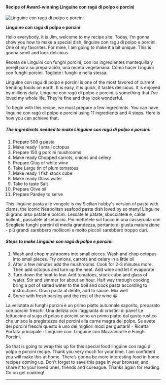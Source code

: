             

#### Recipe of Award-winning Linguine con ragú di polpo e porcini

![Linguine con ragú di polpo e porcini](https://img-global.cpcdn.com/recipes/e6a7e3d4fd284cc1/751x532cq70/linguine-con-ragu-di-polpo-e-porcini-recipe-main-photo.jpg)

**Linguine con ragú di polpo e porcini**

Hello everybody, it is Jim, welcome to my recipe site. Today, I’m gonna show you how to make a special dish, linguine con ragú di polpo e porcini. One of my favorites. For mine, I am going to make it a bit unique. This is gonna smell and look delicious.

Receta de Linguini con funghi porcini, con los ingredientes mantequilla y perejil para su preparación, una receta vegetariana. Cómo hacer Linguini con funghi porcini. Togliete i funghi e nella stessa.

Linguine con ragú di polpo e porcini is one of the most favored of current trending foods on earth. It is easy, it is quick, it tastes delicious. It is enjoyed by millions daily. Linguine con ragú di polpo e porcini is something that I’ve loved my whole life. They’re fine and they look wonderful.

To begin with this recipe, we must prepare a few ingredients. You can have linguine con ragú di polpo e porcini using 11 ingredients and 4 steps. Here is how you can achieve that.

##### The ingredients needed to make Linguine con ragú di polpo e porcini:

1.  Prepare 500 g pasta
2.  Make ready 1 small octopus
3.  Prepare 150 g porcini mushrooms
4.  Make ready Chopped carrots, onions and celery
5.  Prepare Glug of white wine
6.  Take Large tin of plum tomatoes
7.  Make ready 1 fish stock cube
8.  Make ready Glass water
9.  Take to taste Salt
10.  Prepare Olive oil
11.  Prepare Parsley to serve

This linguine pasta alle vongole is my Sicilian hubby's version of pasta with clams, the iconic Neapolitan seafood pasta dish loved by so many! Linguine di grano arso patate e porcini. Lessate le patate, sbucciatele e, calde bollenti, passatele al setaccio. Poi mettetele sul fuoco in una casseruola con Scegliete funghi porcini di media grandezza, pertanto di giusta maturazione - più grandi sarebbero molliconi e molto piccoli sarebbero troppo duri.

##### Steps to make Linguine con ragú di polpo e porcini:

1.  Wash and chop mushrooms into small pieces. Wash and chop octopus into small pieces. Fry onions, carrots and celery in a little oil
2.  After a few minutes add the mushrooms. Cook for 2-3 minutes more. Then add octopus and turn up the heat. Add wine and let it evaporate
3.  Turn down the heat to low. Add tomatoes, stock cube and glass of water. Stir and simmer for about an hour. Half way through cooking, bring a pot of salted water to the boil and cook pasta according to instructions. Drain pasta al dente, add to sauce. Mix well
4.  Serve with fresh parsley and the rest of the wine 😀

La vellutata ai funghi porcini è un primo piatto autunnale saporito, preparato con porcini freschi. Una delizia con l'aggiunta di crostini di pane! Le fettuccine al sugo di polpo e porcini sono un primo piatto dal gusto rustico che unisce la pregiatezza dei porcini alla carne magra del polpo. Se avete dei porcini freschi questo è uno dei migliori modi per gustarli! - Ricetta Portata principale : Linguine con. Linguine con Mazzancolle e Funghi Porcini.

So that is going to wrap this up for this special food linguine con ragú di polpo e porcini recipe. Thank you very much for your time. I am confident you will make this at home. There’s gonna be more interesting food in home recipes coming up. Don’t forget to save this page in your browser, and share it to your loved ones, friends and colleague. Thanks again for reading. Go on get cooking!

* * *